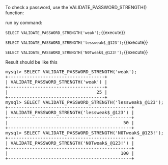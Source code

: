 To check a password, use the VALIDATE_PASSWORD_STRENGTH() function:

run by command:

`SELECT VALIDATE_PASSWORD_STRENGTH('weak');`{{execute}} 

`SELECT VALIDATE_PASSWORD_STRENGTH('lessweak$_@123');`{{execute}} 

`SELECT VALIDATE_PASSWORD_STRENGTH('N0Tweak$_@123!');`{{execute}} 
      
Result should be like this
<pre>
mysql> SELECT VALIDATE_PASSWORD_STRENGTH('weak');
+------------------------------------+
| VALIDATE_PASSWORD_STRENGTH('weak') |
+------------------------------------+
|                                 25 |
+------------------------------------+
mysql> SELECT VALIDATE_PASSWORD_STRENGTH('lessweak$_@123');
+----------------------------------------------+
| VALIDATE_PASSWORD_STRENGTH('lessweak$_@123') |
+----------------------------------------------+
|                                           50 |
+----------------------------------------------+
mysql> SELECT VALIDATE_PASSWORD_STRENGTH('N0Tweak$_@123!');
+----------------------------------------------+
| VALIDATE_PASSWORD_STRENGTH('N0Tweak$_@123!') |
+----------------------------------------------+
|                                          100 |
+----------------------------------------------+
</pre>
